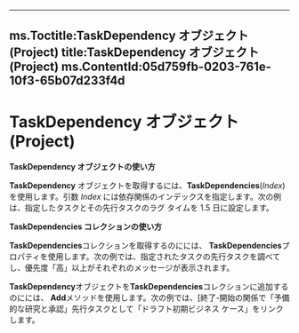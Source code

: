 
---
ms.Toctitle:TaskDependency オブジェクト (Project)
title:TaskDependency オブジェクト (Project)
ms.ContentId:05d759fb-0203-761e-10f3-65b07d233f4d
---
# TaskDependency オブジェクト (Project)





**TaskDependency オブジェクトの使い方**



**TaskDependency** オブジェクトを取得するには、**TaskDependencies**(*Index*) を使用します。引数 *Index* には依存関係のインデックスを指定します。次の例は、指定したタスクとその先行タスクのラグ タイムを 1.5 日に設定します。



**TaskDependencies コレクションの使い方**



**TaskDependencies**コレクションを取得するのにには、 **TaskDependencies**プロパティを使用します。次の例では、指定されたタスクの先行タスクを調べてし、優先度「高」以上がそれぞれのメッセージが表示されます。



**TaskDependency**オブジェクトを**TaskDependencies**コレクションに追加するのにには、 **Add**メソッドを使用します。次の例では、[終了-開始の関係で「予備的な研究と承認」先行タスクとして「ドラフト初期ビジネス ケース」をリンクします。




